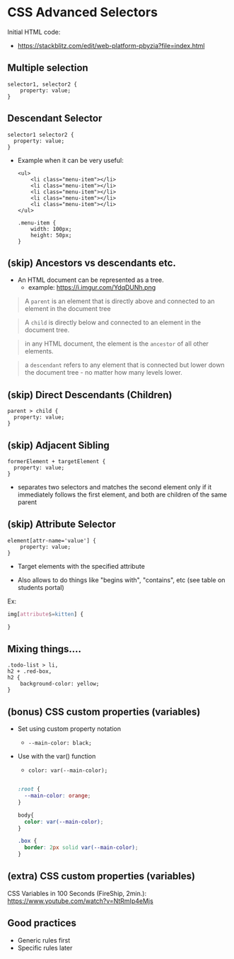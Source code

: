 

# CSS Advanced Selectors



<!--

methodology: 
- go briefly through them on the students portal (5min.)

(it could also be self guided)

-->


Initial HTML code:
- https://stackblitz.com/edit/web-platform-pbyzia?file=index.html



## Multiple selection



```
selector1, selector2 {
    property: value;
}
```



## Descendant Selector

```
selector1 selector2 {
  property: value;
}

```


- Example when it can be very useful:

    ```
    <ul>
        <li class="menu-item"></li>
        <li class="menu-item"></li>
        <li class="menu-item"></li>
        <li class="menu-item"></li>
        <li class="menu-item"></li>
    </ul>
    ```

    ```
    .menu-item {
        width: 100px;
        height: 50px;
    }
    ```


## (skip) Ancestors vs descendants etc.


- An HTML document can be represented as a tree.
  - example: https://i.imgur.com/YdqDUNh.png



> A `parent` is an element that is directly above and connected to an element in the document tree

> A `child` is directly below and connected to an element in the document tree.


> in any HTML document, the <body> element is the `ancestor` of all other elements. 

> a `descendant` refers to any element that is connected but lower down the document tree - no matter how many levels lower.



## (skip) Direct Descendants (Children)



```
parent > child {
  property: value;
}
```



## (skip) Adjacent Sibling

```
formerElement + targetElement {
  property: value;
}
```

- separates two selectors and matches the second element only if it immediately follows the first element, and both are children of the same parent 


## (skip) Attribute Selector


```
element[attr-name='value'] {
    property: value;
}
```

- Target elements with the specified attribute

- Also allows to do things like "begins with", "contains", etc (see table on students portal)

Ex:
  ```css
  img[attribute$=kitten] {

  }
  ```



## Mixing things....

```
.todo-list > li,
h2 + .red-box,
h2 {
    background-color: yellow;
}
```



## (bonus) CSS custom properties (variables)

- Set using custom property notation
  - `--main-color: black;`
- Use with the var() function
  - `color: var(--main-color);`


  ```css

  :root {
    --main-color: orange;
  }

  body{
    color: var(--main-color);
  }

  .box {
    border: 2px solid var(--main-color);
  }

  ```




## (extra) CSS custom properties (variables)

CSS Variables in 100 Seconds (FireShip, 2min.):
https://www.youtube.com/watch?v=NtRmIp4eMjs


<!-- note: can also be done self-guided after we see media queries -->


## Good practices

- Generic rules first
- Specific rules later

